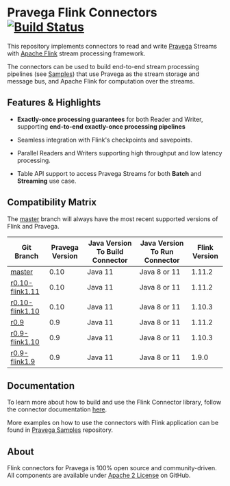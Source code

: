 <!--
Copyright (c) 2017 Dell Inc., or its subsidiaries. All Rights Reserved.

Licensed under the Apache License, Version 2.0 (the "License");
you may not use this file except in compliance with the License.
You may obtain a copy of the License at

    http://www.apache.org/licenses/LICENSE-2.0
-->
# Pravega Flink Connectors [![Build Status](https://travis-ci.org/pravega/flink-connectors.svg?branch=master)](https://travis-ci.org/pravega/flink-connectors)

This repository implements connectors to read and write [Pravega](http://pravega.io/) Streams with [Apache Flink](http://flink.apache.org/) stream processing framework.

The connectors can be used to build end-to-end stream processing pipelines (see [Samples](https://github.com/pravega/pravega-samples)) that use Pravega as the stream storage and message bus, and Apache Flink for computation over the streams.


## Features & Highlights

  - **Exactly-once processing guarantees** for both Reader and Writer, supporting **end-to-end exactly-once processing pipelines**

  - Seamless integration with Flink's checkpoints and savepoints.

  - Parallel Readers and Writers supporting high throughput and low latency processing.

  - Table API support to access Pravega Streams for both **Batch** and **Streaming** use case.

## Compatibility Matrix

The [master](https://github.com/pravega/flink-connectors) branch will always have the most recent
supported versions of Flink and Pravega.

| Git Branch | Pravega Version | Java Version To Build Connector | Java Version To Run Connector | Flink Version                                                                        |
|----------|-----------------|---------------------------------|-------------------------------|-----------------------------------------------------------------------------------|
| [master](https://github.com/pravega/flink-connectors)       | 0.10             | Java 11                         | Java 8 or 11                  |               1.11.2               |
| [r0.10-flink1.11](https://github.com/pravega/flink-connectors/tree/r0.10-flink1.11)            | 0.10             | Java 11                          | Java 8 or 11                         |  1.11.2  |
| [r0.10-flink1.10](https://github.com/pravega/flink-connectors/tree/r0.10-flink1.10)          | 0.10             | Java 11                          | Java 8 or 11                       |  1.10.3  |
| [r0.9](https://github.com/pravega/flink-connectors/tree/r0.9)        | 0.9             | Java 11                         | Java 8 or 11                       |  1.11.2  |
| [r0.9-flink1.10](https://github.com/pravega/flink-connectors/tree/r0.9-flink1.10)          | 0.9             | Java 11                         |Java 8 or 11                        |   1.10.3 |
| [r0.9-flink1.9](https://github.com/pravega/flink-connectors/tree/r0.9-flink1.9)           | 0.9             | Java 11                         | Java 8 or 11                       |  1.9.0  |



## Documentation
To learn more about how to build and use the Flink Connector library, follow the connector documentation [here](http://pravega.io/).

More examples on how to use the connectors with Flink application can be found in [Pravega Samples](https://github.com/pravega/pravega-samples) repository.

## About

Flink connectors for Pravega is 100% open source and community-driven. All components are available
under [Apache 2 License](https://www.apache.org/licenses/LICENSE-2.0.html) on GitHub.

